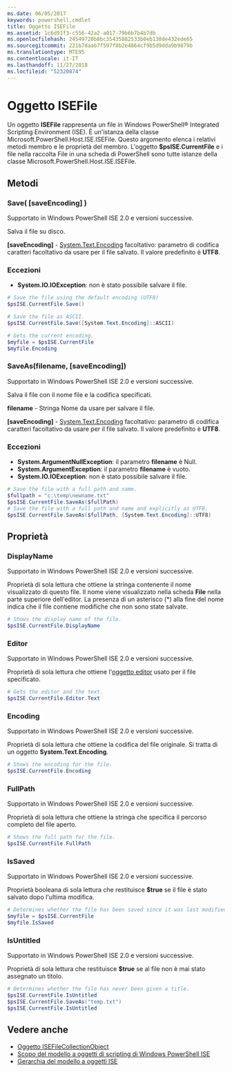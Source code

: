 ```yaml
---
ms.date: 06/05/2017
keywords: powershell,cmdlet
title: Oggetto ISEFile
ms.assetid: 1c6d91f3-c556-42a2-a017-79b6b7b4b7db
ms.openlocfilehash: 24549720b8bc35435882533b0eb138de432ede65
ms.sourcegitcommit: 221b7daab7f597f8b2e4864cf9b5d9dda9b9879b
ms.translationtype: MTE95
ms.contentlocale: it-IT
ms.lasthandoff: 11/27/2018
ms.locfileid: "52320874"
---
```

# <a name="the-isefile-object"></a>Oggetto ISEFile

Un oggetto **ISEFile** rappresenta un file in Windows PowerShell® Integrated Scripting Environment (ISE). È un'istanza della classe Microsoft.PowerShell.Host.ISE.ISEFile. Questo argomento elenca i relativi metodi membro e le proprietà del membro. L'oggetto **$psISE.CurrentFile** e i file nella raccolta File in una scheda di PowerShell sono tutte istanze della classe Microsoft.PowerShell.Host.ISE.ISEFile.

## <a name="methods"></a>Metodi

### <a name="save-saveencoding-"></a>Save\( \[saveEncoding\] \)

Supportato in Windows PowerShell ISE 2.0 e versioni successive.

Salva il file su disco.

**\[saveEncoding\]** - [System.Text.Encoding](https://msdn.microsoft.com/library/system.text.encoding.aspx) facoltativo: parametro di codifica caratteri facoltativo da usare per il file salvato. Il valore predefinito è **UTF8**.

### <a name="exceptions"></a>Eccezioni

- **System.IO.IOException**: non è stato possibile salvare il file.

```powershell
# Save the file using the default encoding (UTF8)
$psISE.CurrentFile.Save()

# Save the file as ASCII.
$psISE.CurrentFile.Save([System.Text.Encoding]::ASCII)

# Gets the current encoding.
$myfile = $psISE.CurrentFile
$myfile.Encoding
```

### <a name="saveasfilename-saveencoding"></a>SaveAs\(filename, \[saveEncoding\]\)

Supportato in Windows PowerShell ISE 2.0 e versioni successive.

Salva il file con il nome file e la codifica specificati.

**filename** - Stringa Nome da usare per salvare il file.

**\[saveEncoding\]** - [System.Text.Encoding](https://msdn.microsoft.com/library/system.text.encoding.aspx) facoltativo: parametro di codifica caratteri facoltativo da usare per il file salvato. Il valore predefinito è **UTF8**.

### <a name="exceptions"></a>Eccezioni

- **System.ArgumentNullException**: il parametro **filename** è Null.
- **System.ArgumentException**: il parametro **filename** è vuoto.
- **System.IO.IOException**: non è stato possibile salvare il file.

```powershell
# Save the file with a full path and name.
$fullpath = "c:\temp\newname.txt"
$psISE.CurrentFile.SaveAs($fullPath)
# Save the file with a full path and name and explicitly as UTF8.
$psISE.CurrentFile.SaveAs($fullPath, [System.Text.Encoding]::UTF8)
```

## <a name="properties"></a>Proprietà

### <a name="displayname"></a>DisplayName

Supportato in Windows PowerShell ISE 2.0 e versioni successive.

Proprietà di sola lettura che ottiene la stringa contenente il nome visualizzato di questo file. Il nome viene visualizzato nella scheda **File** nella parte superiore dell'editor. La presenza di un asterisco \(\*\) alla fine del nome indica che il file contiene modifiche che non sono state salvate.

```powershell
# Shows the display name of the file.
$psISE.CurrentFile.DisplayName
```

### <a name="editor"></a>Editor

Supportato in Windows PowerShell ISE 2.0 e versioni successive.

Proprietà di sola lettura che ottiene l'[oggetto editor](The-ISEEditor-Object.md) usato per il file specificato.

```powershell
# Gets the editor and the text.
$psISE.CurrentFile.Editor.Text
```

### <a name="encoding"></a>Encoding

Supportato in Windows PowerShell ISE 2.0 e versioni successive.

Proprietà di sola lettura che ottiene la codifica del file originale. Si tratta di un oggetto **System.Text.Encoding**.

```powershell
# Shows the encoding for the file.
$psISE.CurrentFile.Encoding
```

### <a name="fullpath"></a>FullPath

Supportato in Windows PowerShell ISE 2.0 e versioni successive.

Proprietà di sola lettura che ottiene la stringa che specifica il percorso completo del file aperto.

```powershell
# Shows the full path for the file.
$psISE.CurrentFile.FullPath
```

### <a name="issaved"></a>IsSaved

Supportato in Windows PowerShell ISE 2.0 e versioni successive.

Proprietà booleana di sola lettura che restituisce **$true** se il file è stato salvato dopo l'ultima modifica.

```powershell
# Determines whether the file has been saved since it was last modified.
$myfile = $psISE.CurrentFile
$myfile.IsSaved
```

### <a name="isuntitled"></a>IsUntitled

Supportato in Windows PowerShell ISE 2.0 e versioni successive.

Proprietà di sola lettura che restituisce **$true** se al file non è mai stato assegnato un titolo.

```powershell
# Determines whether the file has never been given a title.
$psISE.CurrentFile.IsUntitled
$psISE.CurrentFile.SaveAs("temp.txt")
$psISE.CurrentFile.IsUntitled
```

## <a name="see-also"></a>Vedere anche

- [Oggetto ISEFileCollectionObject](The-ISEFileCollection-Object.md)
- [Scopo del modello a oggetti di scripting di Windows PowerShell ISE](Purpose-of-the-Windows-PowerShell-ISE-Scripting-Object-Model.md)
- [Gerarchia del modello a oggetti ISE](The-ISE-Object-Model-Hierarchy.md)